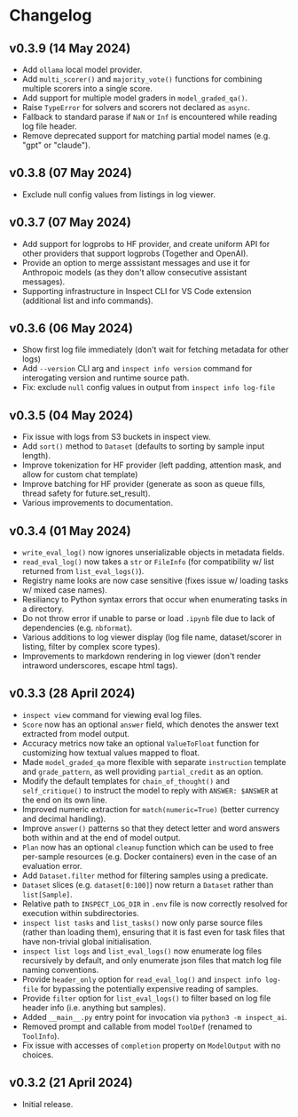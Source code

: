 # Changelog

## v0.3.9 (14 May 2024)

- Add `ollama` local model provider.
- Add `multi_scorer()` and `majority_vote()` functions for combining multiple scorers into a single score.
- Add support for multiple model graders in `model_graded_qa()`.
- Raise `TypeError` for solvers and scorers not declared as `async`.
- Fallback to standard parase if `NaN` or `Inf` is encountered while reading log file header.
- Remove deprecated support for matching partial model names (e.g. "gpt" or "claude").

## v0.3.8 (07 May 2024)

- Exclude null config values from listings in log viewer.

## v0.3.7 (07 May 2024)

- Add support for logprobs to HF provider, and create uniform API for other providers that support logprobs (Together and OpenAI).
- Provide an option to merge asssistant messages and use it for Anthropoic models (as they don't allow consecutive assistant messages).
- Supporting infrastructure in Inspect CLI for VS Code extension (additional list and info commands).

## v0.3.6 (06 May 2024)

- Show first log file immediately (don't wait for fetching metadata for other logs)
- Add `--version` CLI arg and `inspect info version` command for interogating version and runtime source path.
- Fix: exclude `null` config values in output from `inspect info log-file`

## v0.3.5 (04 May 2024)

- Fix issue with logs from S3 buckets in inspect view.
- Add `sort()` method to `Dataset` (defaults to sorting by sample input length).
- Improve tokenization for HF provider (left padding, attention mask, and allow for custom chat template)
- Improve batching for HF provider (generate as soon as queue fills, thread safety for future.set_result).
- Various improvements to documentation.

## v0.3.4 (01 May 2024)

- `write_eval_log()` now ignores unserializable objects in metadata fields.
- `read_eval_log()` now takes a `str` or `FileInfo` (for compatibility w/ list returned from `list_eval_logs()`).
- Registry name looks are now case sensitive (fixes issue w/ loading tasks w/ mixed case names).
- Resiliancy to Python syntax errors that occur when enumerating tasks in a directory.
- Do not throw error if unable to parse or load `.ipynb` file due to lack of dependencies (e.g. `nbformat`).
- Various additions to log viewer display (log file name, dataset/scorer in listing, filter by complex score types).
- Improvements to markdown rendering in log viewer (don't render intraword underscores, escape html tags).

## v0.3.3 (28 April 2024)

- `inspect view` command for viewing eval log files.
- `Score` now has an optional `answer` field, which denotes the answer text extracted from model output.
- Accuracy metrics now take an optional `ValueToFloat` function for customizing how textual values mapped to float.
- Made `model_graded_qa` more flexible with separate `instruction` template and `grade_pattern`, as well providing `partial_credit` as an option.
- Modify the default templates for `chain_of_thought()` and `self_critique()` to instruct the model to reply with `ANSWER: $ANSWER` at the end on its own line. 
- Improved numeric extraction for `match(numeric=True)` (better currency and decimal handling).
- Improve `answer()` patterns so that they detect letter and word answers both within and at the end of model output.
- `Plan` now has an optional `cleanup` function which can be used to free per-sample resources (e.g. Docker containers) even in the case of an evaluation error.
- Add `Dataset.filter` method for filtering samples using a predicate.
- `Dataset` slices (e.g. `dataset[0:100]`) now return a `Dataset` rather than `list[Sample]`.
- Relative path to `INSPECT_LOG_DIR` in `.env` file is now correctly resolved for execution within subdirectories.
- `inspect list tasks` and `list_tasks()` now only parse source files (rather than loading them), ensuring that it is fast even for task files that have non-trivial global initialisation.
- `inspect list logs` and `list_eval_logs()` now enumerate log files recursively by default, and only enumerate json files that match log file naming conventions.
- Provide `header_only` option for `read_eval_log()` and `inspect info log-file` for bypassing the potentially expensive reading of samples.
- Provide `filter` option for `list_eval_logs()` to filter based on log file header info (i.e. anything but samples).
- Added `__main__.py` entry point for invocation via `python3 -m inspect_ai`.
- Removed prompt and callable from model `ToolDef` (renamed to `ToolInfo`).
- Fix issue with accesses of `completion` property on `ModelOutput` with no choices.

## v0.3.2 (21 April 2024)

- Initial release.
